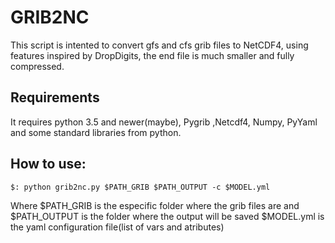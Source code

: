# GRIB2NC

This script is intented to convert gfs and cfs grib files to NetCDF4,
using features inspired by DropDigits, the end file is much smaller and 
fully compressed.

## Requirements

It requires python 3.5 and newer(maybe), Pygrib ,Netcdf4, Numpy, PyYaml and some standard libraries from python. 

## How to use:
`$: python grib2nc.py $PATH_GRIB $PATH_OUTPUT -c $MODEL.yml`

Where 
 $PATH_GRIB is the especific folder where the grib files are and 
 $PATH_OUTPUT is the folder where the output will be saved
 $MODEL.yml is the yaml configuration file(list of vars and atributes)
